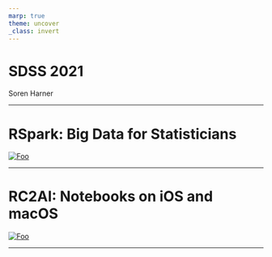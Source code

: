 ```yaml
---
marp: true
theme: uncover
_class: invert
---
```


# SDSS 2021

Soren Harner

---

# RSpark: Big Data for Statisticians

[![Foo](https://github.com/jharner/rspark/raw/master/rsparklogo.jpg)](https://github.com/jharner/rspark)

---

# RC2AI: Notebooks on iOS and macOS

[![Foo](https://github.com/jharner/rspark/raw/master/rsparklogo.jpg)](https://github.com/jharner/rspark)

---